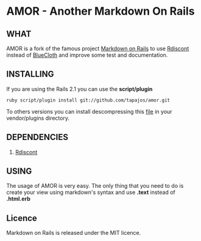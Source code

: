 # AMOR - Another Markdown On Rails

## WHAT

AMOR is a fork of the famous project [Markdown on Rails][mor] to use [Rdiscont][rd] instead of [BlueCloth][bc] and improve some test and documentation.

## INSTALLING

If you are using the Rails 2.1 you can use the **script/plugin**

	ruby script/plugin install git://github.com/tapajos/amor.git
	
To others versions you can install descompressing this [file][tgz] in your vendor/plugins directory.

## DEPENDENCIES

1. [Rdiscont][rd]

## USING

The usage of AMOR is very easy. The only thing that you need to do is create your view using markdown's syntax and use **.text** instead of **.html.erb**

## Licence

Markdown on Rails is released under the MIT licence.


[tgz]: http://github.com/tapajos/selenium_poetry/tarball/master
[bc]: http://www.deveiate.org/projects/BlueCloth
[rd]: http://github.com/rtomayko/rdiscount
[mor]: http://blog.rubygreenblue.com/project/markdown_on_rails